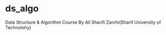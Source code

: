 # ds_algo
Data Structure &amp; Algorithm Course By Ali Sharifi Zarchi(Sharif University of Technolohy)
